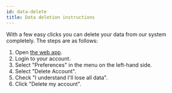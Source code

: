 ```yaml
---
id: data-delete
title: Data deletion instructions
---
```


With a few easy clicks you can delete your data from our system completely. The steps are as follows:

1. Open [the web app](https://app.obico.io).
2. Login to your account.
3. Select "Preferences" in the menu on the left-hand side.
4. Select "Delete Account".
5. Check "I understand I'll lose all data".
6. Click "Delete my account".
